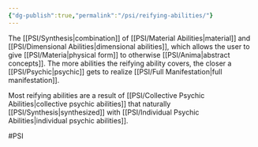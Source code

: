 ```yaml
---
{"dg-publish":true,"permalink":"/psi/reifying-abilities/"}
---
```


The [[PSI/Synthesis\|combination]] of [[PSI/Material Abilities\|material]] and [[PSI/Dimensional Abilities\|dimensional abilities]], which allows the user to give [[PSI/Materia\|physical form]] to otherwise [[PSI/Anima\|abstract concepts]]. The more abilities the reifying ability covers, the closer a [[PSI/Psychic\|psychic]] gets to realize [[PSI/Full Manifestation\|full manifestation]]. 

Most reifying abilities are a result of [[PSI/Collective Psychic Abilities\|collective psychic abilities]] that naturally [[PSI/Synthesis\|synthesized]] with [[PSI/Individual Psychic Abilities\|individual psychic abilities]].

#PSI 
